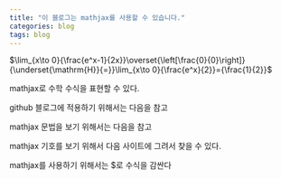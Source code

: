```yaml
---
title: "이 블로그는 mathjax를 사용할 수 있습니다."
categories: blog
tags: blog
---
```


$\lim_{x\to 0}{\frac{e^x-1}{2x}}\overset{\left[\frac{0}{0}\right]}{\underset{\mathrm{H}}{=}}\lim_{x\to 0}{\frac{e^x}{2}}={\frac{1}{2}}$

mathjax로 수학 수식을 표현할 수 있다.

github 블로그에 적용하기 위해서는 다음을 참고

mathjax 문법을 보기 위해서는 다음을 참고

mathjax 기호를 보기 위해서 다음 사이트에 그려서 찾을 수 있다.

mathjax를 사용하기 위해서는 $로 수식을 감싼다
